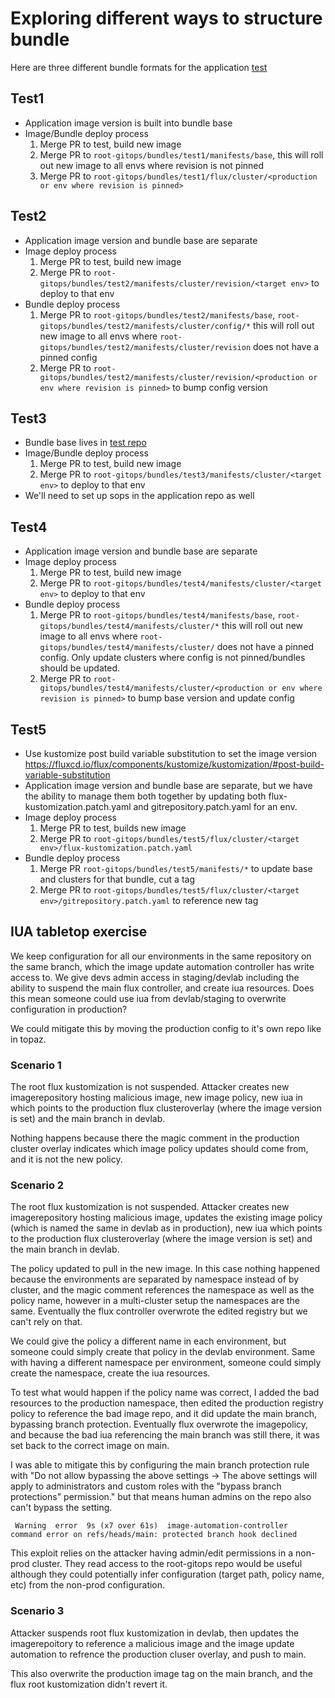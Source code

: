 # Exploring different ways to structure bundle

Here are three different bundle formats for the application [test](https://github.com/hgibsonqb/test)

## Test1
* Application image version is built into bundle base
* Image/Bundle deploy process
    1. Merge PR to test, build new image
    2. Merge PR to `root-gitops/bundles/test1/manifests/base`, this will roll out new image to all envs where revision is not pinned
    3. Merge PR to `root-gitops/bundles/test1/flux/cluster/<production or env where revision is pinned>`

## Test2 
* Application image version and bundle base are separate
* Image deploy process
    1. Merge PR to test, build new image
    2. Merge PR to `root-gitops/bundles/test2/manifests/cluster/revision/<target env>` to deploy to that env
* Bundle deploy process
    1. Merge PR to `root-gitops/bundles/test2/manifests/base`, `root-gitops/bundles/test2/manifests/cluster/config/*` this will roll out new image to all envs where `root-gitops/bundles/test2/manifests/cluster/revision` does not have a pinned config
    2. Merge PR to `root-gitops/bundles/test2/manifests/cluster/revision/<production or env where revision is pinned>` to bump config version

## Test3
* Bundle base lives in [test repo](https://github.com/hgibsonqb/test/tree/main/k8s)
* Image/Bundle deploy process
    1. Merge PR to test, build new image
    2. Merge PR to `root-gitops/bundles/test3/manifests/cluster/<target env>` to deploy to that env
* We'll need to set up sops in the application repo as well

## Test4
* Application image version and bundle base are separate
* Image deploy process
    1. Merge PR to test, build new image
    2. Merge PR to `root-gitops/bundles/test4/manifests/cluster/<target env>` to deploy to that env
* Bundle deploy process
    1. Merge PR to `root-gitops/bundles/test4/manifests/base`, `root-gitops/bundles/test4/manifests/cluster/*` this will roll out new image to all envs where `root-gitops/bundles/test4/manifests/cluster/` does not have a pinned config. Only update clusters where config is not pinned/bundles should be updated.
    2. Merge PR to `root-gitops/bundles/test4/manifests/cluster/<production or env where revision is pinned>` to bump base version and update config

## Test5
* Use kustomize post build variable substitution to set the image version https://fluxcd.io/flux/components/kustomize/kustomization/#post-build-variable-substitution
* Application image version and bundle base are separate, but we have the ability to manage them both together by updating both flux-kustomization.patch.yaml and gitrepository.patch.yaml for an env.
* Image deploy process
    1. Merge PR to test, builds new image
    2. Merge PR to `root-gitops/bundles/test5/flux/cluster/<target env>/flux-kustomization.patch.yaml`
* Bundle deploy process
    1. Merge PR `root-gitops/bundles/test5/manifests/*` to update base and clusters for that bundle, cut a tag
    2. Merge PR to `root-gitops/bundles/test5/flux/cluster/<target env>/gitrepository.patch.yaml` to reference new tag

## IUA tabletop exercise

We keep configuration for all our environments in the same repository on the same branch, which the image update automation controller has write access to. We give devs admin access in staging/devlab including the ability to suspend the main flux controller, and create iua resources. Does this mean someone could use iua from devlab/staging to overwrite configuration in production?

We could mitigate this by moving the production config to it's own repo like in topaz.

### Scenario 1
The root flux kustomization is not suspended. Attacker creates new imagerepository hosting malicious image, new image policy, new iua in which points to the production flux clusteroverlay (where the image version is set) and the main branch in devlab. 

Nothing happens because there the magic comment in the production cluster overlay indicates which image policy updates should come from, and it is not the new policy.

### Scenario 2
The root flux kustomization is not suspended. Attacker creates new imagerepository hosting malicious image, updates the existing image policy (which is named the same in devlab as in production), new iua which points to the production flux clusteroverlay (where the image version is set) and the main branch in devlab. 

The policy updated to pull in the new image. In this case nothing happened because the environments are separated by namespace instead of by cluster, and the magic comment references the namespace as well as the policy name, however in a multi-cluster setup the namespaces are the same. Eventually the flux controller overwrote the edited registry but we can't rely on that.

We could give the policy a different name in each environment, but someone could simply create that policy in the devlab environment. Same with having a different namespace per environment, someone could simply create the namespace, create the iua resources. 

To test what would happen if the policy name was correct, I added the bad resources to the production namespace, then edited the production registry policy to reference the bad image repo, and it did update the main branch, bypassing branch protection. Eventually flux overwrote the imagepolicy, and because the bad iua referencing the main branch was still there, it was set back to the correct image on main. 

I was able to mitigate this by configuring the main branch protection rule with "Do not allow bypassing the above settings -> The above settings will apply to administrators and custom roles with the "bypass branch protections" permission." but that means human admins on the repo also can't bypass the setting. 
```
 Warning  error  9s (x7 over 61s)  image-automation-controller  command error on refs/heads/main: protected branch hook declined
``` 
This exploit relies on the attacker having admin/edit permissions in a non-prod cluster. They read access to the root-gitops repo would be useful although they could potentially infer configuration (target path, policy name, etc) from the non-prod configuration. 

### Scenario 3
Attacker suspends root flux kustomization in devlab, then updates the imagerepoitory to reference a malicious image and the image update automation to refrence the production cluser overlay, and push to main.

This also overwrite the production image tag on the main branch, and the flux root kustomization didn't revert it.

